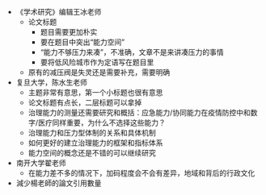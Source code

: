 - 《学术研究》编辑王冰老师
  - 论文标题
    - 题目需要更加朴实
    - 要在题目中突出“能力空间”
    - “能力不够压力来凑”，不准确，文章不是来讲凑压力的事情
    - 要将低风险城市作为定语写在题目里
  - 原有的减压阀是失灵还是需要补充，需要明确
- 复旦大学，陈水生老师
  - 主题非常有意思，第一个小标题也很有意思
  - 论文标题有点长，二层标题可以拿掉
  - 治理能力的测量还需要研究和概括：应急能力/协同能力在疫情防控中和数字/医疗同样重要，为什么不选择这些能力？
  - 治理能力和压力型体制的关系和具体机制
  - 如何更好的建立治理能力的框架和指标体系
  - 能力空间的概念还是不错的可以继续研究
- 南开大学翟老师
  - 在能力差不多的情况下，加码程度会不会有差异，地域和背后的行政文化
- 減少楊老師的論文引用數量
